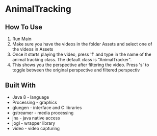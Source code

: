 # AnimalTracking


## How To Use
1. Run Main
2. Make sure you have the videos in the folder Assets and select one of the videos in Assets
3. Once it starts playing the video, press 'f' and type in the name of the animal tracking class. The default class is "AnimalTracker".
4. This shows you the perspective after filtering the video. Press 's' to toggle between the original perspective and filtered perspectiv


## Built With

- Java 8 - language
- Processing - graphics
- gluegen - interface and C libraries
- gstreamer - media processing
- jna - java native access
- jogl - wrapper library
- video - video capturing
